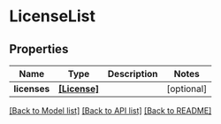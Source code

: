 # LicenseList


## Properties
Name | Type | Description | Notes
------------ | ------------- | ------------- | -------------
**licenses** | [**[License]**](License.md) |  | [optional] 

[[Back to Model list]](../README.md#documentation-for-models) [[Back to API list]](../README.md#documentation-for-api-endpoints) [[Back to README]](../README.md)


